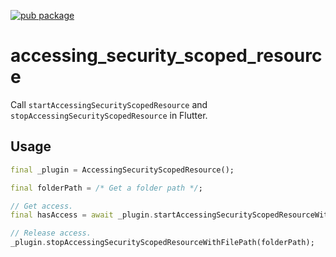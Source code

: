 [![pub package](https://img.shields.io/pub/v/accessing_security_scoped_resource.svg)](https://pub.dev/packages/accessing_security_scoped_resource)

# accessing_security_scoped_resource

Call `startAccessingSecurityScopedResource` and `stopAccessingSecurityScopedResource` in Flutter.

## Usage

```dart
final _plugin = AccessingSecurityScopedResource();

final folderPath = /* Get a folder path */;

// Get access.
final hasAccess = await _plugin.startAccessingSecurityScopedResourceWithFilePath(folderPath);

// Release access.
_plugin.stopAccessingSecurityScopedResourceWithFilePath(folderPath);
```
